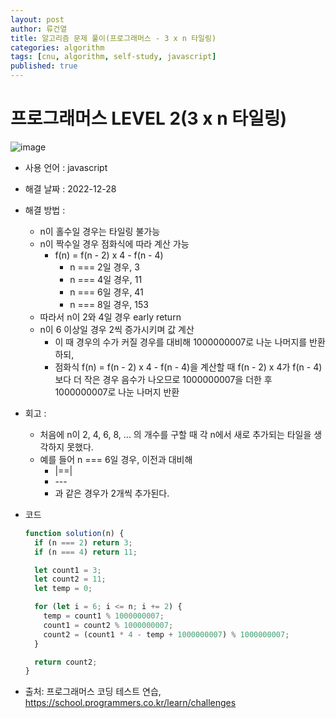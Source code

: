 ```yaml
---
layout: post
author: 류건열
title: 알고리즘 문제 풀이(프로그래머스 - 3 x n 타일링)
categories: algorithm
tags: [cnu, algorithm, self-study, javascript]
published: true
---
```


# 프로그래머스 LEVEL 2(3 x n 타일링)

![image](https://user-images.githubusercontent.com/34560965/209797664-6f7ec7d0-735c-4a87-bdf6-836cba03be42.png)

- 사용 언어 : javascript

- 해결 날짜 : 2022-12-28

- 해결 방법 :

  - n이 홀수일 경우는 타일링 불가능
  - n이 짝수일 경우 점화식에 따라 계산 가능
    - f(n) = f(n - 2) x 4 - f(n - 4)
      - n === 2일 경우, 3
      - n === 4일 경우, 11
      - n === 6일 경우, 41
      - n === 8일 경우, 153
  - 따라서 n이 2와 4일 경우 early return
  - n이 6 이상일 경우 2씩 증가시키며 값 계산
    - 이 때 경우의 수가 커질 경우를 대비해 1000000007로 나눈 나머지를 반환하되,
    - 점화식 f(n) = f(n - 2) x 4 - f(n - 4)을 계산할 때 f(n - 2) x 4가 f(n - 4)보다 더 작은 경우 음수가 나오므로 1000000007을 더한 후 1000000007로 나눈 나머지 반환

- 회고 :

  - 처음에 n이 2, 4, 6, 8, ... 의 개수를 구할 때 각 n에서 새로 추가되는 타일을 생각하지 못했다.
  - 예를 들어 n === 6일 경우, 이전과 대비해
    - |==|
    - \---
    - 과 같은 경우가 2개씩 추가된다.

- 코드

  ```javascript
  function solution(n) {
    if (n === 2) return 3;
    if (n === 4) return 11;

    let count1 = 3;
    let count2 = 11;
    let temp = 0;

    for (let i = 6; i <= n; i += 2) {
      temp = count1 % 1000000007;
      count1 = count2 % 1000000007;
      count2 = (count1 * 4 - temp + 1000000007) % 1000000007;
    }

    return count2;
  }
  ```

- 출처: 프로그래머스 코딩 테스트 연습, https://school.programmers.co.kr/learn/challenges
